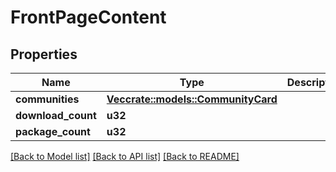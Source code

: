 # FrontPageContent

## Properties

Name | Type | Description | Notes
------------ | ------------- | ------------- | -------------
**communities** | [**Vec<crate::models::CommunityCard>**](CommunityCard.md) |  |
**download_count** | **u32** |  |
**package_count** | **u32** |  |

[[Back to Model list]](../README.md#documentation-for-models) [[Back to API list]](../README.md#documentation-for-api-endpoints) [[Back to README]](../README.md)


